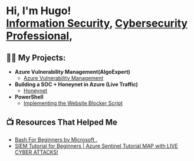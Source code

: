 <h1>Hi, I'm Hugo! <br/><a href="https://github.com/Hugoatlist444">Information Security</a>, <a href="https://www.linkedin.com/in/hugo-w-07b41a197/">Cybersecurity Professional</a>, 

<h2>👨‍💻 My Projects:</h2>

- <b>Azure Vulnerability Management(AlgoExpert)</b>
  - [Azure Vulnerability Management](https://github.com/Hugoatlist444/Open-Vas-Lab#lab-outline-azure-vulnerability-management)
- <b>Building a SOC + Honeynet in Azure (Live Traffic)</b>
  - [Honeynet](https://github.com/Hugoatlist444/AZURE-SOC) <b><i></b></i>
- <b>PowerShell</b>
  - [Implementing the Website Blocker Script](https://github.com/Hugoatlist444/Bash-website-blocker)
  


<h2>📺 Resources That Helped Me</h2>

- [Bash For Beginners by Microsoft . ](https://www.youtube.com/playlist?list=PLlrxD0HtieHh9ZhrnEbZKhzk0cetzuX7l)
- [SIEM Tutorial for Beginners | Azure Sentinel Tutorial MAP with LIVE CYBER ATTACKS!](https://www.youtube.com/watch?v=uHy3oM7NnoU)



<!--
**joshmadakor1/joshmadakor1** is a ✨ _special_ ✨ repository because its `README.md` (this file) appears on your GitHub profile.

Here are some ideas to get you started:

- 🔭 I’m currently working on ...
- 🌱 I’m currently learning ...
- 👯 I’m looking to collaborate on ...
- 🤔 I’m looking for help with ...
- 💬 Ask me about ...
- 📫 How to reach me: ...
- 😄 Pronouns: ...
- ⚡ Fun fact: ...
-->




<!--
**joshmadakor1/joshmadakor1** is a ✨ _special_ ✨ repository because its `README.md` (this file) appears on your GitHub profile.

Here are some ideas to get you started:

- 🔭 I’m currently working on ...
- 🌱 I’m currently learning ...

- 👯 I’m looking to collaborate on ...
- 🤔 I’m looking for help with ...
- 💬
-->

